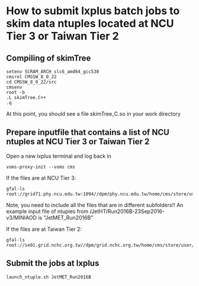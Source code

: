 # How to submit lxplus batch jobs to skim data ntuples located at NCU Tier 3 or Taiwan Tier 2
## Compiling of skimTree
```
setenv SCRAM_ARCH slc6_amd64_gcc530
cmsrel CMSSW_8_0_22
cd CMSSW_8_0_22/src
cmsenv
root -b
.L skimTree.C++
.q
```

At this point, you should see a file skimTree_C.so in your work directory 

## Prepare inputfile that contains a list of NCU ntuples at NCU Tier 3 or Taiwan Tier 2

Open a new lxplus terminal and log back in

```
voms-proxy-init --voms cms
```

If the files are at NCU Tier 3:
```
gfal-ls root://grid71.phy.ncu.edu.tw:1094//dpm/phy.ncu.edu.tw/home/cms/store/user/syu/JetHT/
```
Note, you need to include all the files that are in different subfolders!!
An example input file of ntuples from /JetHT/Run2016B-23Sep2016-v3/MINIAOD is "JetMET_Run2016B"

If the files are at Taiwan Tier 2:
```
gfal-ls root://se01.grid.nchc.org.tw//dpm/grid.nchc.org.tw/home/cms/store/user/syu/JetHT
```

## Submit the jobs at lxplus

```
launch_ntuple.sh JetMET_Run2016B
```
